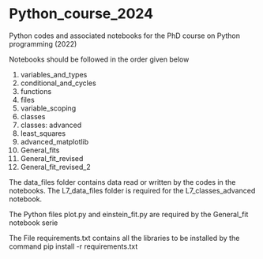# Python_course_2024

Python codes and associated notebooks for the PhD course on Python programming (2022)

Notebooks should be followed in the order given below

1)    variables_and_types
2)    conditional_and_cycles
3)    functions
4)    files
5)    variable_scoping
6)    classes
7)    classes: advanced
8)    least_squares
9)    advanced_matplotlib
10)   General_fits
11)   General_fit_revised
12)   General_fit_revised_2


The data_files folder contains data read or written by the codes in the notebooks.
The L7_data_files folder is required for the L7_classes_advanced notebook.

The Python files plot.py and einstein_fit.py are required by the General_fit notebook serie

The File requirements.txt contains all the libraries to be installed by the command
pip install -r requirements.txt
